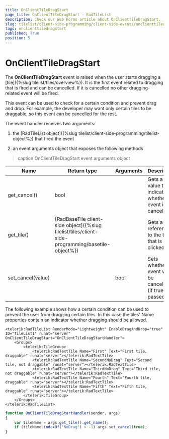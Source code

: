 ```yaml
---
title: OnClientTileDragStart
page_title: OnClientTileDragStart - RadTileList
description: Check our Web Forms article about OnClientTileDragStart.
slug: tilelist/client-side-programming/client-side-events/onclienttiledragstart
tags: onclienttiledragstart
published: True
position: 5
---
```


# OnClientTileDragStart





The **OnClientTileDragStart** event is raised when the user starts dragging a [tile]({%slug tilelist/tiles/overview%}). It is the first event related to dragging that is fired and can be cancelled. If it is cancelled no other dragging-related event will be fired.

This event can be used to check for a certain condition and prevent drag and drop. For example, the developer may want only certain tiles to be draggable, so this event can be cancelled for the rest.

The event handler receives two arguments:

1. the [RadTileList object]({%slug tilelist/client-side-programming/tilelist-object%}) that fired the event

1. an event arguments object that exposes the following methods


>caption OnClientTileDragStart event arguments object

|  **Name**  |  **Return type**  |  **Arguments**  |  **Description**  |
| ------ | ------ | ------ | ------ |
|get_cancel()|bool||Gets a value that indicates whether the event is cancelled.|
|get_tile()|[RadBaseTile client-side object]({%slug tilelist/tiles/client-side-programming/basetile-object%})||Gets a reference to the tile that is clicked.|
|set_cancel(value)||bool|Sets whether the event will be cancelled (if true is passed).|

The following example shows how a certain condition can be used to prevent the user from dragging certain tiles. In this case the tiles' Name properties contain an indicator whether dragging should be allowed.

````ASP.NET
<telerik:RadTileList RenderMode="Lightweight" EnableDragAndDrop="true" ID="TileList1" runat="server" OnClientTileDragStart="OnClientTileDragStartHandler">
	<Groups>
		<telerik:TileGroup>
			<telerik:RadTextTile Name="First" Text="First tile, draggable" runat="server"></telerik:RadTextTile>
			<telerik:RadTextTile Name="SecondNoDrag" Text="Second tile, not draggable" runat="server"></telerik:RadTextTile>
			<telerik:RadTextTile Name="ThirdNoDrag" Text="Third tile, not draggable" runat="server"></telerik:RadTextTile>
			<telerik:RadTextTile Name="Fourth" Text="Fourth tile, draggable" runat="server"></telerik:RadTextTile>
			<telerik:RadTextTile Name="Fifth" Text="Fifth tile, draggable" runat="server"></telerik:RadTextTile>
		</telerik:TileGroup>
	</Groups>
</telerik:RadTileList>
````



````JavaScript
function OnClientTileDragStartHandler(sender, args)
{
	var tileName = args.get_tile().get_name();
	if (tileName.indexOf("NoDrag") > -1) args.set_cancel(true);
}
````


